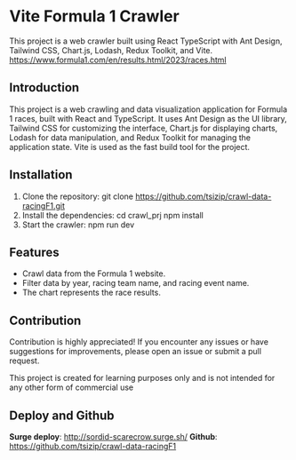 # Vite Formula 1 Crawler

This project is a web crawler built using React TypeScript with Ant Design, Tailwind CSS, Chart.js, Lodash, Redux Toolkit, and Vite.
https://www.formula1.com/en/results.html/2023/races.html

## Introduction

This project is a web crawling and data visualization application for Formula 1 races, built with React and TypeScript. It uses Ant Design as the UI library, Tailwind CSS for customizing the interface, Chart.js for displaying charts, Lodash for data manipulation, and Redux Toolkit for managing the application state. Vite is used as the fast build tool for the project.

## Installation

1. Clone the repository:
    git clone https://github.com/tsizip/crawl-data-racingF1.git
2. Install the dependencies:
    cd crawl_prj
    npm install
3. Start the crawler:
    npm run dev

## Features

- Crawl data from the Formula 1 website.
- Filter data by year, racing team name, and racing event name.
- The chart represents the race results.

## Contribution

Contribution is highly appreciated! If you encounter any issues or have suggestions for improvements, please open an issue or submit a pull request.

This project is created for learning purposes only and is not intended for any other form of commercial use

## Deploy and Github

**Surge deploy**: http://sordid-scarecrow.surge.sh/
**Github**: https://github.com/tsizip/crawl-data-racingF1

